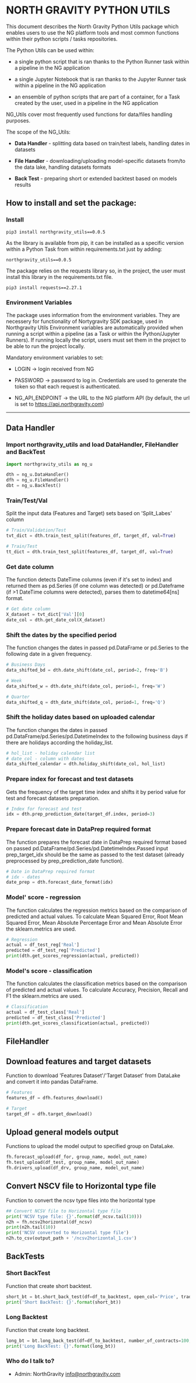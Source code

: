 # NORTH GRAVITY PYTHON UTILS #

This document describes the North Gravity Python Utils package which enables users to use the NG platform tools and most common functions within their python scripts / tasks repositories. 

The Python Utils can be used within:

- a single python script that is ran thanks to the Python Runner task within a pipeline in the NG application

- a single Jupyter Notebook that is ran thanks to the Jupyter Runner task within a pipeline in the NG application

- an ensemble of python scripts that are part of a container, for a Task created by the user, used in a pipeline in the NG application

 

NG_Utils cover most frequently used functions for data/files handling purposes.

The scope of the NG_Utils:

- **Data Handler** - splitting data based on train/test labels, handling dates in datasets  

- **File Handler** - downloading/uploading model-specific datasets from/to the data lake, handling datasets formats

- **Back Test** - preparing short or extended backtest based on models results




## How to install and set the package: 
### Install
```text
pip3 install northgravity_utils==0.0.5
```
As the library is available from pip, it can be installed as a specific version within a Python Task from within requirements.txt just by adding:
```text
northgravity_utils==0.0.5
```
The package relies on the requests library so, in the project, the user must install this library in the requirements.txt file.
```text
pip3 install requests==2.27.1
```


### Environment Variables
The package uses information from the environment variables. They are necessery for functionality of Nortygravity SDK package, used in Northgravity Utils
Environment variables are automatically provided when running a script within a pipeline (as a Task or within the Python/Jupyter Runners).
If running locally the script, users must set them in the project to be able to run the project locally.


Mandatory environment variables to set:

- LOGIN → login received from NG

- PASSWORD → password to log in. Credentials are used to generate the token so that each request is authenticated.

- NG_API_ENDPOINT → the URL to the NG platform API (by default, the url is set to https://api.northgravity.com)



 --- - 
## Data Handler
### Import northgravity_utils and load DataHandler, FileHandler and BackTest

```python
import northgravity_utils as ng_u

dth = ng_u.DataHandler()
dfh = ng_u.FileHandler()
dbt = ng_u.BackTest()
```
### Train/Test/Val
Split the input data (Features and Target) sets based on 'Split_Labes' column

```python
# Train/Validation/Test
tvt_dict = dth.train_test_split(features_df, target_df, val=True)

# Train/Test
tt_dict = dth.train_test_split(features_df, target_df, val=True)
```

### Get date column
The function detects DateTime columns (even if it's set to index) and returned them as pd.Series (if one column was detected) or pd.Dateframe (if >1 DateTime columns were detected), parses them to datetime64[ns] format.
```python
# Get date column
X_dataset = tvt_dict['Val'][0]
date_col = dth.get_date_col(X_dataset)
```

### Shift the dates by the specified period
The function changes the dates in passed pd.DataFrame or pd.Series to the following date in a given frequency.
```python
# Business Days
data_shifted_bd = dth.date_shift(date_col, period=2, freq='B')

# Week
data_shifted_w = dth.date_shift(date_col, period=1, freq='W')

# Quarter
data_shifted_q = dth_date_shift(date_col, period=1, freq='Q')
```

### Shift the holiday dates based on uploaded calendar
The function changes the dates in passed pd.DataFrame/pd.Series/pd.DatetimeIndex to the following business days if there are holidays according the holiday_list.
```python
# hol_list - holiday calendar list
# date_col - column with dates
data_shifted_calendar = dth.holiday_shift(date_col, hol_list)
```
### Prepare index for forecast and test datasets
Gets the frequency of the target time index and shifts it by period value for test and forecast datasets preparation.
```python
# Index for forecast and test
idx = dth.prep_prediction_date(target_df.index, period=3)
```

### Prepare forecast date in DataPrep required format
The function prepares the forecast date in DataPrep required format based on passed pd.DataFrame/pd.Series/pd.DatetimeIndex.Passed input prep_target_idx should be the same as passed to the test dataset (already preprocessed by prep_prediction_date function).
```python
# Date in DataPrep required format
# idx - dates
date_prep = dth.forecast_date_format(idx)
```

### Model' score - regression
The function calculates the regression metrics based on the comparison of predicted and actual values. To calculate Mean Squared Error, Root Mean Squared Error, Mean Absolute Percentage Error and Mean Absolute Error the sklearn.metrics are used.
```python
# Regression
actual = df_test_reg['Real']
predicted = df_test_reg['Predicted']
print(dth.get_scores_regression(actual, predicted))
```

### Model's score - classification
The function calculates the classification metrics based on the comparison of predicted and actual values. To calculate Accuracy, Precision, Recall and F1 the sklearn.metrics are used.
```python
# Classification
actual = df_test_class['Real']
predicted = df_test_class['Predicted']
print(dth.get_scores_classification(actual, predicted))
```

## FileHandler

## Download features and target datasets
Function to download 'Features Dataset'/'Target Dataset' from DataLake and convert it into pandas DataFrame.
```python
# Features
features_df = dfh.features_download()

# Target
target_df = dfh.target_download()
```

## Upload general models output
Functions to upload the model output to specified group on DataLake.
```python
fh.forecast_upload(df_for, group_name, model_out_name)
fh.test_upload(df_test, group_name, model_out_name)
fh.drivers_upload(df_drv, group_name, model_out_name)
```

## Convert NSCV file to Horizontal type file
Function to convert the ncsv type files into the horizontal type
```python
## Convert NCSV file to Horizontal type file
print('NCSV type file: {}'.format(df_ncsv.tail(10)))
n2h = fh.ncsv2horizontal(df_ncsv)
print(n2h.tail(10))
print('NCSV converted to Horizontal type file')
n2h.to_csv(output_path + '/ncsv2horizontal_1.csv')
```

## BackTests

### Short BackTest
Function that create short backtest.
```python
short_bt = bt.short_back_test(df=df_to_backtest, open_col='Price', trading_signal_col='Signal')
print('Short BackTest: {}'.format(short_bt))
```

### Long Backtest
Function that create long backtest.
```python
long_bt = bt.long_back_test(df=df_to_backtest, number_of_contracts=100, open_col='Price', trading_signal_col='Signal')
print('Long BackTest: {}'.format(long_bt))
```


### Who do I talk to? ###
* Admin: NorthGravity info@northgravity.com